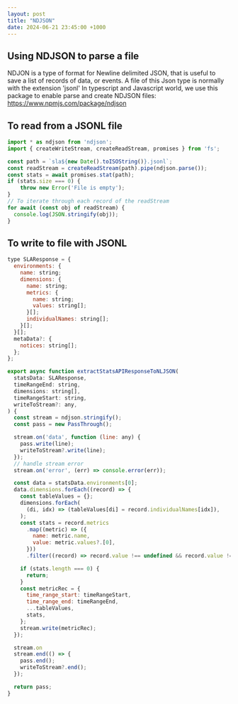 ```yaml
---
layout: post
title: "NDJSON"
date: 2024-06-21 23:45:00 +1000
---
```


## Using NDJSON to parse a file
NDJON is a type of format for Newline delimited JSON, that is useful to save a list of records of data, or events. A file of this Json type is normally with the extension 'jsonl'
In typescript and Javascript world, we use this package to enable parse and create NDJSON files: https://www.npmjs.com/package/ndjson

## To read from a JSONL file
```javascript
import * as ndjson from 'ndjson';
import { createWriteStream, createReadStream, promises } from 'fs';

const path = `sla${new Date().toISOString()}.jsonl`;
const readStream = createReadStream(path).pipe(ndjson.parse());
const stats = await promises.stat(path);
if (stats.size === 0) {
    throw new Error('File is empty');
}
// To iterate through each record of the readStream
for await (const obj of readStream) {
  console.log(JSON.stringify(obj));
}
```

## To write to file with JSONL
```javascript
type SLAResponse = {
  environments: {
    name: string;
    dimensions: {
      name: string;
      metrics: {
        name: string;
        values: string[];
      }[];
      individualNames: string[];
    }[];
  }[];
  metaData?: {
    notices: string[];
  };
};

export async function extractStatsAPIResponseToNLJSON(
  statsData: SLAResponse,
  timeRangeEnd: string,
  dimensions: string[],
  timeRangeStart: string,
  writeToStream?: any,
) {
  const stream = ndjson.stringify();
  const pass = new PassThrough();

  stream.on('data', function (line: any) {
    pass.write(line);
    writeToStream?.write(line);
  });
  // handle stream error
  stream.on('error', (err) => console.error(err));

  const data = statsData.environments[0];
  data.dimensions.forEach((record) => {
    const tableValues = {};
    dimensions.forEach(
      (di, idx) => (tableValues[di] = record.individualNames[idx]),
    );
    const stats = record.metrics
      .map((metric) => ({
        name: metric.name,
        value: metric.values?.[0],
      }))
      .filter((record) => record.value !== undefined && record.value !== null);

    if (stats.length === 0) {
      return;
    }
    const metricRec = {
      time_range_start: timeRangeStart,
      time_range_end: timeRangeEnd,
      ...tableValues,
      stats,
    };
    stream.write(metricRec);
  });

  stream.on
  stream.end(() => {
    pass.end();
    writeToStream?.end();
  });

  return pass;
}
```

